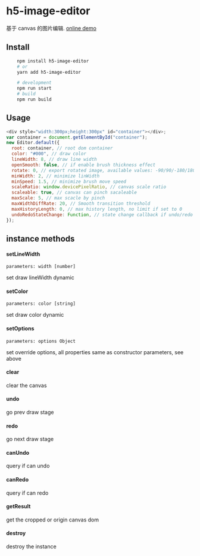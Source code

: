# h5-image-editor

基于 canvas 的图片编辑. [online demo](https://semdy.github.io/h5-image-editor)

## Install

```bash
    npm install h5-image-editor
    # or
    yarn add h5-image-editor

    # development
    npm run start
    # build
    npm run build
```

## Usage

```js
<div style="width:300px;height:300px" id="container"></div>;
var container = document.getElementById("container");
new Editor.default({
  root: container, // root dom container
  color: "#000", // draw color
  lineWidth: 8, // draw line width
  openSmooth: false, // if enable brush thickness effect
  rotate: 0, // export rotated image, available values: -90/90/-180/180
  minWidth: 2, // minimize linWidth
  minSpeed: 1.5, // minimize brush move speed
  scaleRatio: window.devicePixelRatio, // canvas scale ratio
  scaleable: true, // canvas can pinch sacaleable
  maxScale: 5, // max scacle by pinch
  maxWidthDiffRate: 20, // Smooth transition threshold
  maxHistoryLength: 0, // max history length, no limit if set to 0
  undoRedoStateChange: Function, // state change callback if undo/redo state changed
});
```

## instance methods

#### setLineWidth

    parameters: width [number]

set draw lineWidth dynamic

#### setColor

    parameters: color [string]

set draw color dynamic

#### setOptions

    parameters: options Object

set override options, all properties same as constructor parameters, see above

#### clear

clear the canvas

#### undo

go prev draw stage

#### redo

go next draw stage

#### canUndo

query if can undo

#### canRedo

query if can redo

#### getResult

get the cropped or origin canvas dom

#### destroy

destroy the instance
